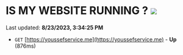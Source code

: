 # IS MY WEBSITE RUNNING ? [![](https://img.shields.io/static/v1?label=Sponsor&message=%E2%9D%A4&logo=GitHub&color=%23fe8e86)](https://github.com/sponsors/<username>)

Last updated: **8/23/2023, 3:34:25 PM**

- `GET` [https://youssefservice.me](https://youssefservice.me) - **Up** (876ms)
